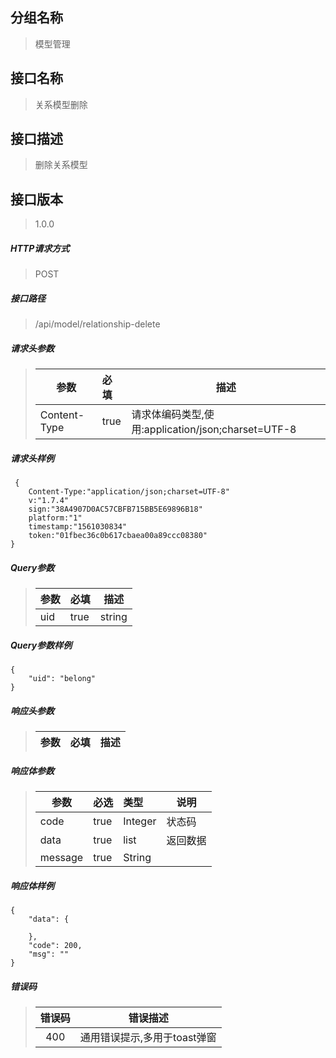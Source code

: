 ## 分组名称
> 模型管理

## 接口名称
> 关系模型删除

## 接口描述
> 删除关系模型

## 接口版本

> 1.0.0

##### HTTP请求方式

> POST

##### 接口路径
> /api/model/relationship-delete

##### 请求头参数
> | 参数       | 必填 | 描述            |
> | ---------- | :--- |  --------------- |
> | Content-Type |true|请求体编码类型,使用:application/json;charset=UTF-8|

##### 请求头样例
```
 {
    Content-Type:"application/json;charset=UTF-8"
    v:"1.7.4"
    sign:"38A4907D0AC57CBFB715BB5E69896B18"
    platform:"1"
    timestamp:"1561030834"
    token:"01fbec36c0b617cbaea00a89ccc08380"
}
```

##### Query参数
> | 参数       | 必填 | 描述            |
> | ---------- | :--- |  --------------- |
> | uid |true|string|关系模型唯一标识|

##### Query参数样例
```
{
    "uid": "belong"
}
```

##### 响应头参数
> | 参数       | 必填 | 描述            |
> | ---------- | :--- |  --------------- |

##### 响应体参数
> | 参数       | 必选 | 类型 | 说明            |
> | ---------- | :--- | :--- | --------------- |
> | code |true|Integer|状态码|
> | data |true|list|返回数据|
> | message |true|String| |


##### 响应体样例
```
{
    "data": {
        
    },
    "code": 200,
    "msg": ""
}
```
##### 错误码
> | 错误码      |错误描述|
> | :----------: | :---------------: |
> | 400 |通用错误提示,多用于toast弹窗|